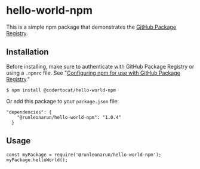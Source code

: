 # hello-world-npm

This is a simple npm package that demonstrates the [GitHub Package Registry](https://github.com/features/package-registry).

## Installation

Before installing, make sure to authenticate with GitHub Package Registry or using a `.npmrc` file. See "[Configuring npm for use with GitHub Package Registry](https://help.github.com/en/articles/configuring-npm-for-use-with-github-package-registry#authenticating-to-github-package-registry)."

`$ npm install @codertocat/hello-world-npm`

Or add this package to your `package.json` file:

```
"dependencies": {
    "@runleonarun/hello-world-npm": "1.0.4"
  }
```

## Usage

```
const myPackage = require('@runleonarun/hello-world-npm');
myPackage.helloWorld();
```
